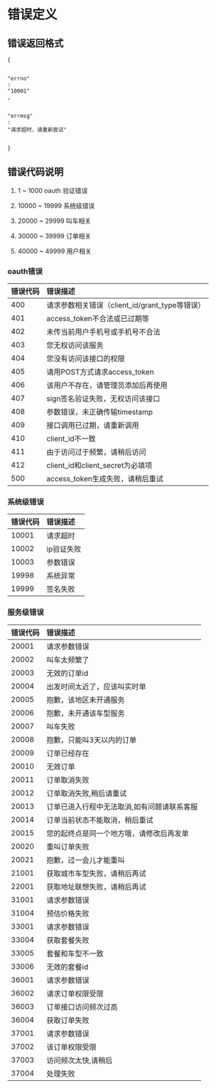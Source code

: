 # 错误定义

## 错误返回格式

```
{


"errno"
: 
"10001"
,


"errmsg"
: 
"请求超时，请重新尝试"


}
```

## 错误代码说明

1. 1 ~ 1000 oauth 验证错误

2. 10000 ~ 19999 系统级错误

3. 20000 ~ 29999 叫车相关

4. 30000 ~ 39999 订单相关

5. 40000 ~ 49999 用户相关

### oauth错误

| 错误代码 | 错误描述 |
| :--- | :--- |
| 400 | 请求参数相关错误（client\_id/grant\_type等错误） |
| 401 | access\_token不合法或已过期等 |
| 402 | 未传当前用户手机号或手机号不合法 |
| 403 | 您无权访问该服务 |
| 404 | 您没有访问该接口的权限 |
| 405 | 请用POST方式请求access\_token |
| 406 | 该用户不存在，请管理员添加后再使用 |
| 407 | sign签名验证失败，无权访问该接口 |
| 408 | 参数错误，未正确传输timestamp |
| 409 | 接口调用已过期，请重新调用 |
| 410 | client\_id不一致 |
| 411 | 由于访问过于频繁，请稍后访问 |
| 412 | client\_id和client\_secret为必填项 |
| 500 | access\_token生成失败，请稍后重试 |

### 系统级错误

| 错误代码 | 错误描述 |
| :--- | :--- |
| 10001 | 请求超时 |
| 10002 | ip验证失败 |
| 10003 | 参数错误 |
| 19998 | 系统异常 |
| 19999 | 签名失败 |

### 服务级错误

| 错误代码 | 错误描述 |
| :--- | :--- |
| 20001 | 请求参数错误 |
| 20002 | 叫车太频繁了 |
| 20003 | 无效的订单id |
| 20004 | 出发时间太近了，应该叫实时单 |
| 20005 | 抱歉，该地区未开通服务 |
| 20006 | 抱歉，未开通该车型服务 |
| 20007 | 叫车失败 |
| 20008 | 抱歉，只能叫3天以内的订单 |
| 20009 | 订单已经存在 |
| 20010 | 无效订单 |
| 20011 | 订单取消失败 |
| 20012 | 订单取消失败,稍后请重试 |
| 20013 | 订单已进入行程中无法取消,如有问题请联系客服 |
| 20014 | 订单当前状态不能取消，稍后重试 |
| 20015 | 您的起终点是同一个地方哦，请修改后再发单 |
| 20020 | 重叫订单失败 |
| 20021 | 抱歉，过一会儿才能重叫 |
| 21001 | 获取城市车型失败，请稍后再试 |
| 22001 | 获取地址联想失败，请稍后再试 |
| 31001 | 请求参数错误 |
| 31004 | 预估价格失败 |
| 33001 | 请求参数错误 |
| 33004 | 获取套餐失败 |
| 33005 | 套餐和车型不一致 |
| 33006 | 无效的套餐id |
| 36001 | 请求参数错误 |
| 36002 | 请求订单权限受限 |
| 36003 | 订单接口访问频次过高 |
| 36004 | 获取订单失败 |
| 37001 | 请求参数错误 |
| 37002 | 该订单权限受限 |
| 37003 | 访问频次太快,请稍后 |
| 37004 | 处理失败 |



